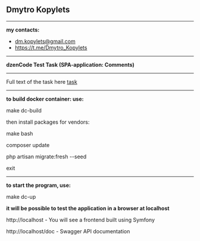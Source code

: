 ## Dmytro Kopylets
***

**my contacts:**
* dm.kopylets@gmail.com
* https://t.me/Dmytro_Kopylets

***

**dzenCode Test Task (SPA-application: Comments)**

***

Full text of the task here [task](task%2FPHP_Laravel_SPA_Application_comments.pdf)

***

**to build docker container: use:**

make dc-build

then install packages for vendors:

make bash

composer update

php artisan migrate:fresh --seed

exit


***

**to start the program, use:**

make dc-up


**it will be possible to test the application in a browser at localhost**

   http://localhost - You will see a frontend built using Symfony

   http://localhost/doc - Swagger API documentation


